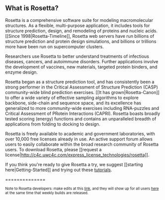 ## What is Rosetta? 

Rosetta is a comprehensive software suite for modeling macromolecular structures. As a flexible, multi-purpose application, it includes tools for structure prediction, design, and remodeling of proteins and nucleic acids. [[Since 1998|Rosetta-Timeline]], Rosetta web servers have run billions of structure prediction and protein design simulations, and billions or trillions more have been run on supercomputer clusters.

Researchers use Rosetta to better understand treatments of infectious diseases, cancers, and autoimmune disorders. Further applications involve the development of vaccines, new materials, targeted protein binders, and enzyme design.

Rosetta began as a structure prediction tool, and has consistently been a strong performer in the Critical Assessment of Structure Prediction (CASP) community-wide blind prediction exercises. [[It has grown|Rosetta-Canon]] to offer a wide variety of effective sampling algorithms to explore backbone, side-chain and sequence space, and its excellence has generalized to more community-wide exercises including RNA-puzzles and Critical Assessment of PRotein Interactions (CAPRI). Rosetta boasts broadly tested scoring (energy) functions and contains an unparalleled breadth of applications from folding to docking to design.

Rosetta is freely available to academic and government laboratories, with over 10,000 free licenses already in use. An active support forum allows users to easily collaborate within the broad research community of Rosetta users. To download Rosetta, please [[request a license|http://c4c.uwc4c.com/express_license_technologies/rosetta]].

If you think you're ready to give Rosetta a try, we suggest [[starting here|Getting-Started]] and trying out these [tutorials](https://www.rosettacommons.org/demos/latest/Home#tutorials).





==============






<sub>Note to Rosetta developers: make edits at this [link](https://www.rosettacommons.org/docs/wiki/), and they will show up for all users [here](https://www.rosettacommons.org/docs/latest/) at the same time that weekly builds are released.</sub>
